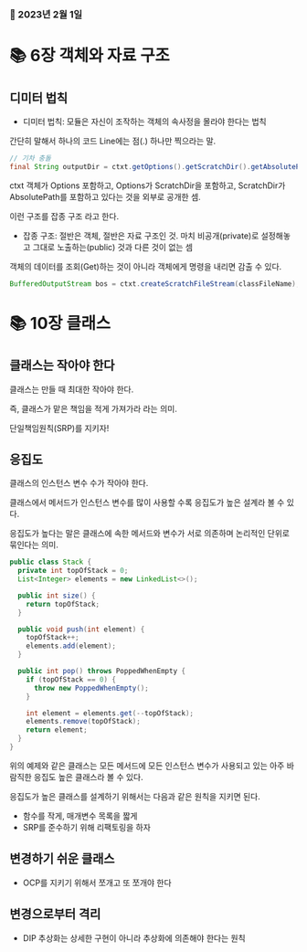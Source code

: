 ### 📅 2023년 2월 1일

# 📚 6장 객체와 자료 구조

## 디미터 법칙

- 디미터 법칙: 모듈은 자신이 조작하는 객체의 속사정을 몰라야 한다는 법칙

간단히 말해서 하나의 코드 Line에는 점(.) 하나만 찍으라는 말.

```java
// 기차 충돌
final String outputDir = ctxt.getOptions().getScratchDir().getAbsolutePath();
```

ctxt 객체가 Options 포함하고, Options가 ScratchDir을 포함하고, ScratchDir가 AbsolutePath를 포함하고 있다는 것을 외부로 공개한 셈.

이런 구조를 잡종 구조 라고 한다.

- 잡종 구조: 절반은 객체, 절반은 자료 구조인 것. 마치 비공개(private)로 설정해놓고 그대로 노출하는(public) 것과 다른 것이 없는 셈

객체의 데이터를 조회(Get)하는 것이 아니라 객체에게 명령을 내리면 감출 수 있다.

```java
BufferedOutputStream bos = ctxt.createScratchFileStream(classFileName);
```

# 📚 10장 클래스

## 클래스는 작아야 한다

클래스는 만들 때 최대한 작아야 한다.

즉, 클래스가 맡은 책임을 적게 가져가라 라는 의미.

단일책임원칙(SRP)를 지키자!

## 응집도

클래스의 인스턴스 변수 수가 작아야 한다.

클래스에서 메서드가 인스턴스 변수를 많이 사용할 수록 응집도가 높은 설계라 볼 수 있다.

응집도가 높다는 말은 클래스에 속한 메서드와 변수가 서로 의존하며 논리적인 단위로 묶인다는 의미.

```java
public class Stack {
  private int topOfStack = 0;
  List<Integer> elements = new LinkedList<>();

  public int size() {
    return topOfStack;
  }

  public void push(int element) {
    topOfStack++;
    elements.add(element);
  }

  public int pop() throws PoppedWhenEmpty {
    if (topOfStack == 0) {
      throw new PoppedWhenEmpty();
    }

    int element = elements.get(--topOfStack);
    elements.remove(topOfStack);
    return element;
  }
}
```

위의 예제와 같은 클래스는 모든 메서드에 모든 인스턴스 변수가 사용되고 있는 아주 바람직한 응집도 높은 클래스라 볼 수 있다.

응집도가 높은 클래스를 설계하기 위해서는 다음과 같은 원칙을 지키면 된다.

- 함수를 작게, 매개변수 목록을 짧게
- SRP를 준수하기 위해 리팩토링을 하자

## 변경하기 쉬운 클래스

- OCP를 지키기 위해서 쪼개고 또 쪼개야 한다

## 변경으로부터 격리

- DIP 추상화는 상세한 구현이 아니라 추상화에 의존해야 한다는 원칙
